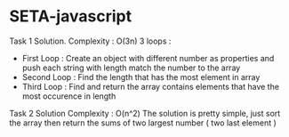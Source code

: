 # SETA-javascript
Task 1 Solution.
Complexity : O(3n)
3 loops : 
- First Loop : Create an object with different number as properties and push each string with length match the number to the array
- Second Loop : Find the length that has the most element in array
- Third Loop : Find and return the array contains elements that have the most occurence in length

Task 2 Solution
Complexity : O(n^2)
The solution is pretty simple, just sort the array then return the sums of two largest number ( two last element )
